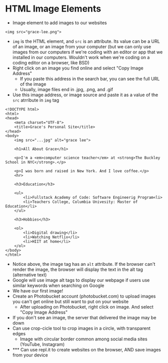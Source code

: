 #  HTML Image Elements
- Image element to add images to our websites

```
<img src="grace-lee.png">
```
- `img` is the HTML element, and `src` is an attribute. Its value can be a URL of an image, or an image from your computer (but we can only use images from our computers if we're coding with an editor or app that we installed in our computers. Wouldn't work when we're coding on a coding editor on a browser, like BSD)
- Right click on an image you find online and select "Copy Image Address"
    - If you paste this address in the search bar, you can see the full URL of the image
    - Usually, image files end in .jpg, .png, and .gif
- Use this image address, or image source and paste it as a value of the `src` atrribute in `img` tag

```
<!DOCTYPE html>
<html>
<head>
    <meta charset="UTF-8">
    <title>Grace's Personal Site</title>
</head>
<body>
    <img src="...jpg" alt="grace lee">

    <h1>All About Grace</h1>

    <p>I'm a <em>computer science teacher</em> at <strong>The Buckley School in NYC</strong>.</p>

    <p>I was born and raised in New York. And I love coffee.</p>
    <hr>

    <h3>Education</h3>

    <ul>
        <li>Fullstack Academy of Code: Software Engineerig Program<li>
        <li>Teachers College, Columbia Univesity: Master of Education</li>
    </ul>

    <h3>Hobbies</h3>

    <ol>
        <li>Digital drawing</li>
        <li>Watching Netflix</li>
        <li>HIIT at home</li>
    </ol>
</body>
</html>
```
- Notice above, the image tag has an `alt` attribute. If the browser can't render the image, the browser will display the text in the alt tag (alternative text)
- Google will use image alt tags to display our webpage if users use similar keywords when searching on Google
- We have our first image!
- Create an Photobucket account (photobucket.com) to upload images you can't get online but still want to put on your website
    - After uploading on Photobucket, right click on image. And select "Copy Image Address"
- If you don't see an image, the server that delivered the image may be down
- Can use crop-cicle tool to crop images in a circle, with transparent edges
    - Image with circular border common among social media sites (YouTube, Instagram)
- *** Can use repl.it to create websites on the browser, AND save images from your device